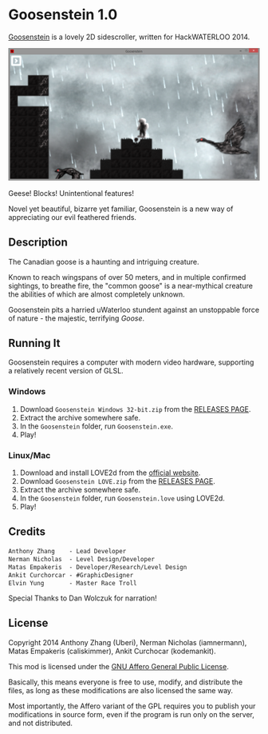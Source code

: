 Goosenstein 1.0
===============

[Goosenstein](https://github.com/Uberi/Goosenstein#readme) is a lovely 2D sidescroller, written for HackWATERLOO 2014.

![Screenshot](Screenshot.png)

Geese! Blocks! Unintentional features!

Novel yet beautiful, bizarre yet familiar, Goosenstein is a new way of appreciating our evil feathered friends.

Description
-----------

The Canadian goose is a haunting and intriguing creature.

Known to reach wingspans of over 50 meters, and in multiple confirmed sightings, to breathe fire, the "common goose" is a near-mythical creature the abilities of which are almost completely unknown.

Goosenstein pits a harried uWaterloo stundent against an unstoppable force of nature - the majestic, terrifying _Goose_.

Running It
----------

Goosenstein requires a computer with modern video hardware, supporting a relatively recent version of GLSL.

### Windows

1. Download `Goosenstein Windows 32-bit.zip` from the [RELEASES PAGE](https://github.com/Uberi/Goosenstein/releases).
2. Extract the archive somewhere safe.
3. In the `Goosenstein` folder, run `Goosenstein.exe`.
4. Play!

### Linux/Mac

1. Download and install LOVE2d from the [official website](http://love2d.org/).
2. Download `Goosenstein LOVE.zip` from the [RELEASES PAGE](https://github.com/Uberi/Goosenstein/releases).
3. Extract the archive somewhere safe.
4. In the `Goosenstein` folder, run `Goosenstein.love` using LOVE2d.
5. Play!

Credits
-------

    Anthony Zhang    - Lead Developer
    Nerman Nicholas  - Level Design/Developer
    Matas Empakeris  - Developer/Research/Level Design
    Ankit Curchorcar - #GraphicDesigner
    Elvin Yung       - Master Race Troll

Special Thanks to Dan Wolczuk for narration!

License
-------

Copyright 2014 Anthony Zhang (Uberi), Nerman Nicholas (iamnermann), Matas Empakeris (caliskimmer), Ankit Curchocar (kodemankit).

This mod is licensed under the [GNU Affero General Public License](http://www.gnu.org/licenses/agpl-3.0.html).

Basically, this means everyone is free to use, modify, and distribute the files, as long as these modifications are also licensed the same way.

Most importantly, the Affero variant of the GPL requires you to publish your modifications in source form, even if the program is run only on the server, and not distributed.
